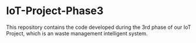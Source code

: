 # IoT-Project-Phase3

This repository contains the code developed during the 3rd phase of our IoT Project, which is an waste management intelligent system.
